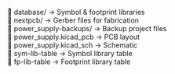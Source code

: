 📁 database/               → Symbol & footprint libraries  
📁 nextpcb/                → Gerber files for fabrication  
📁 power_supply-backups/   → Backup project files  
📄 power_supply.kicad_pcb  → PCB layout  
📄 power_supply.kicad_sch  → Schematic  
📄 sym-lib-table           → Symbol library table  
📄 fp-lib-table            → Footprint library table  
